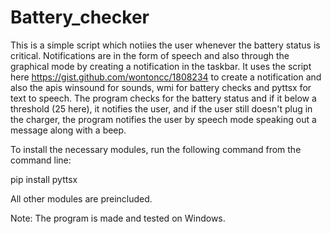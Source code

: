 # Battery_checker
This is a simple script which notiies the user whenever the battery status is critical. Notifications are in the form of speech and also through the graphical mode by creating a notification in the taskbar.
It uses the script here https://gist.github.com/wontoncc/1808234 to create a notification and also the apis winsound for sounds, wmi for battery checks and pyttsx for text to speech.
The program checks for the battery status and if it below a threshold (25 here), it notifies the user, and if the user still doesn't plug in the charger, the program notifies the user by speech mode speaking out a message along with a beep.

To install the necessary modules, run the following command from the command line:

pip install pyttsx

All other modules are preincluded.

Note: The program is made and tested on Windows.
